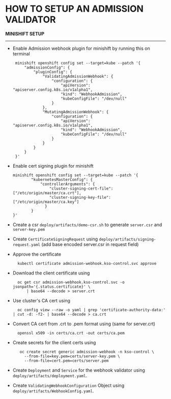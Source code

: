 # HOW TO SETUP AN ADMISSION VALIDATOR

<b>MINISHIFT SETUP</b>
<hr/>

 - Enable Admission webhook plugin for minishift by running this on terminal
   ```
    minishift openshift config set --target=kube --patch '{
        "admissionConfig": {
            "pluginConfig": {
                "ValidatingAdmissionWebhook": {
                    "configuration": {
                        "apiVersion": "apiserver.config.k8s.io/v1alpha1",
                        "kind": "WebhookAdmission",
                        "kubeConfigFile": "/dev/null"
                    }
                },
                "MutatingAdmissionWebhook": {
                    "configuration": {
                        "apiVersion": "apiserver.config.k8s.io/v1alpha1",
                        "kind": "WebhookAdmission",
                        "kubeConfigFile": "/dev/null"
                    }
                }
            }
        }
    }'
   ```
 - Enable cert signing plugin for minishift 
   
    ```
    minishift openshift config set --target=kube --patch '{
    		"kubernetesMasterConfig": {
    		    "controllerArguments": {
    		        "cluster-signing-cert-file": ["/etc/origin/master/ca.crt"],
    		        "cluster-signing-key-file": ["/etc/origin/master/ca.key"]
    			  }
    		}
    }'
    ``` 
 - Create a csr ```deploy/artifacts/demo-csr.sh``` to generate ```server.csr``` and ```server-key.pem``` 
 - Create ```CertificateSigningRequest``` using ```deploy/artifacts/signing-request.yaml``` (add base encoded server.csr in request field)
 - Approve the certificate 
   
    ```
      kubectl certificate admission-webhook.kso-control.svc approve
    ```
 - Download the client certificate using
     
     ```
       oc get csr admission-webhook.kso-control.svc -o jsonpath='{.status.certificate}' \
           | base64 --decode > server.crt 
     ```
 - Use cluster's CA cert using 
   
    ```
      oc config view --raw -o yaml | grep 'certificate-authority-data:' | cut -d: -f2- | base64 --decode > ca.crt
    ```   
 - Convert CA cert from .crt to .pem format using (same for server.crt)
   
   ```
     openssl x509 -in certs/ca.crt -out certs/ca.pem  
   ```
   
 - Create secrets for the client certs using 
   
   ```
      oc create secret generic admission-webhook -n kso-control \
        --from-file=key.pem=certs/server-key.pem \
        --from-file=cert.pem=certs/server.pem
   ```
 
 - Create ```Deployment``` and ```Service``` for the webhook validator using ```deploy/artifacts/deployment.yaml```.
 
 - Create ```ValidatingWebhookConfiguration``` Object using ```deploy/artifacts/WebhookConfig.yaml```.
